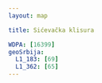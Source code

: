 ```yaml
---
layout: map

title: Sićevačka klisura

WDPA: [16399]
geoSrbija:
  L1_183: [69]
  L1_362: [65]
---
```

